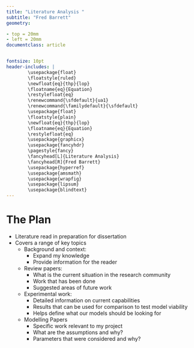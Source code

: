 ```yaml
---
title: "Literature Analysis "
subtitle: "Fred Barrett"
geometry:

- top = 20mm
- left = 20mm
documentclass: article


fontsize: 10pt
header-includes: |
        \usepackage{float}
        \floatstyle{ruled}
        \newfloat{eq}{thp}{lop}
        \floatname{eq}{Equation}
        \restylefloat{eq}
        \renewcommand{\sfdefault}{ua1}
        \renewcommand{\familydefault}{\sfdefault}
        \usepackage{float}
        \floatstyle{plain}
        \newfloat{eq}{thp}{lop}
        \floatname{eq}{Equation}
        \restylefloat{eq}
        \usepackage{graphicx}
        \usepackage{fancyhdr}
        \pagestyle{fancy}
        \fancyhead[L]{Literature Analysis}
        \fancyhead[R]{Fred Barrett}
        \usepackage{hyperref}
        \usepackage{amsmath}
        \usepackage{wrapfig}
        \usepackage{lipsum}
        \usepackage{blindtext}
---
```


# The Plan

- Literature read in preparation for dissertation
- Covers a range of key topics
    - Background and context:
        - Expand my knowledge 
        - Provide information for the reader
    - Review papers:
        - What is the current situation in the research community
        - Work that has been done
        - Suggested areas of future work
    - Experimental work:
        - Detailed information on current capabilities
        - Results that can be used for comparison to test model viability
        - Helps define what our models should be looking for
    - Modelling Papers
        - Specific work relevant to my project
        - What are the assumptions and why?
        - Parameters that were considered and why?